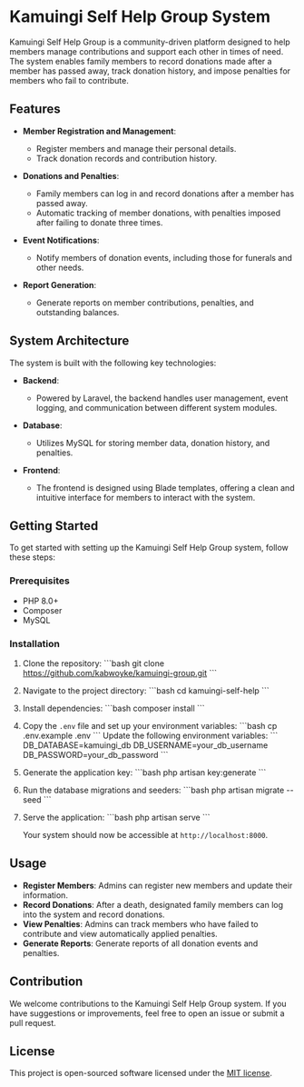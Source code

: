 
# Kamuingi Self Help Group System

Kamuingi Self Help Group is a community-driven platform designed to help members manage contributions and support each other in times of need. The system enables family members to record donations made after a member has passed away, track donation history, and impose penalties for members who fail to contribute.

## Features

- **Member Registration and Management**: 
  - Register members and manage their personal details.
  - Track donation records and contribution history.
  
- **Donations and Penalties**:
  - Family members can log in and record donations after a member has passed away.
  - Automatic tracking of member donations, with penalties imposed after failing to donate three times.
  
- **Event Notifications**:
  - Notify members of donation events, including those for funerals and other needs.
  
- **Report Generation**:
  - Generate reports on member contributions, penalties, and outstanding balances.

## System Architecture

The system is built with the following key technologies:

- **Backend**: 
  - Powered by Laravel, the backend handles user management, event logging, and communication between different system modules.
  
- **Database**:
  - Utilizes MySQL for storing member data, donation history, and penalties.
  
- **Frontend**:
  - The frontend is designed using Blade templates, offering a clean and intuitive interface for members to interact with the system.

## Getting Started

To get started with setting up the Kamuingi Self Help Group system, follow these steps:

### Prerequisites

- PHP 8.0+
- Composer
- MySQL

### Installation

1. Clone the repository:
    \`\`\`bash
    git clone https://github.com/kabwoyke/kamuingi-group.git
    \`\`\`
   
2. Navigate to the project directory:
    \`\`\`bash
    cd kamuingi-self-help
    \`\`\`
   
3. Install dependencies:
    \`\`\`bash
    composer install
    \`\`\`

4. Copy the `.env` file and set up your environment variables:
    \`\`\`bash
    cp .env.example .env
    \`\`\`
    Update the following environment variables:
    \`\`\`
    DB_DATABASE=kamuingi_db
    DB_USERNAME=your_db_username
    DB_PASSWORD=your_db_password
    \`\`\`

5. Generate the application key:
    \`\`\`bash
    php artisan key:generate
    \`\`\`

6. Run the database migrations and seeders:
    \`\`\`bash
    php artisan migrate --seed
    \`\`\`

7. Serve the application:
    \`\`\`bash
    php artisan serve
    \`\`\`

    Your system should now be accessible at `http://localhost:8000`.

## Usage

- **Register Members**: Admins can register new members and update their information.
- **Record Donations**: After a death, designated family members can log into the system and record donations.
- **View Penalties**: Admins can track members who have failed to contribute and view automatically applied penalties.
- **Generate Reports**: Generate reports of all donation events and penalties.

## Contribution

We welcome contributions to the Kamuingi Self Help Group system. If you have suggestions or improvements, feel free to open an issue or submit a pull request.

## License

This project is open-sourced software licensed under the [MIT license](https://opensource.org/licenses/MIT).
